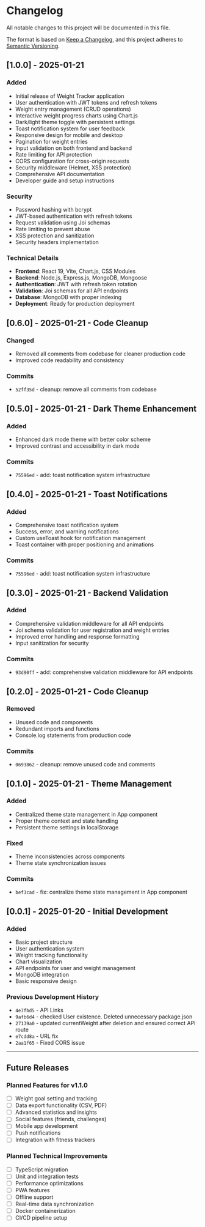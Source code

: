 # Changelog

All notable changes to this project will be documented in this file.

The format is based on [Keep a Changelog](https://keepachangelog.com/en/1.0.0/),
and this project adheres to [Semantic Versioning](https://semver.org/spec/v2.0.0.html).

## [1.0.0] - 2025-01-21

### Added
- Initial release of Weight Tracker application
- User authentication with JWT tokens and refresh tokens
- Weight entry management (CRUD operations)
- Interactive weight progress charts using Chart.js
- Dark/light theme toggle with persistent settings
- Toast notification system for user feedback
- Responsive design for mobile and desktop
- Pagination for weight entries
- Input validation on both frontend and backend
- Rate limiting for API protection
- CORS configuration for cross-origin requests
- Security middleware (Helmet, XSS protection)
- Comprehensive API documentation
- Developer guide and setup instructions

### Security
- Password hashing with bcrypt
- JWT-based authentication with refresh tokens
- Request validation using Joi schemas
- Rate limiting to prevent abuse
- XSS protection and sanitization
- Security headers implementation

### Technical Details
- **Frontend**: React 19, Vite, Chart.js, CSS Modules
- **Backend**: Node.js, Express.js, MongoDB, Mongoose
- **Authentication**: JWT with refresh token rotation
- **Validation**: Joi schemas for all API endpoints
- **Database**: MongoDB with proper indexing
- **Deployment**: Ready for production deployment

## [0.6.0] - 2025-01-21 - Code Cleanup

### Changed
- Removed all comments from codebase for cleaner production code
- Improved code readability and consistency

### Commits
- `52ff35d` - cleanup: remove all comments from codebase

## [0.5.0] - 2025-01-21 - Dark Theme Enhancement

### Added
- Enhanced dark mode theme with better color scheme
- Improved contrast and accessibility in dark mode

### Commits
- `75596ed` - add: toast notification system infrastructure

## [0.4.0] - 2025-01-21 - Toast Notifications

### Added
- Comprehensive toast notification system
- Success, error, and warning notifications
- Custom useToast hook for notification management
- Toast container with proper positioning and animations

### Commits
- `75596ed` - add: toast notification system infrastructure

## [0.3.0] - 2025-01-21 - Backend Validation

### Added
- Comprehensive validation middleware for all API endpoints
- Joi schema validation for user registration and weight entries
- Improved error handling and response formatting
- Input sanitization for security

### Commits
- `93d90ff` - add: comprehensive validation middleware for API endpoints

## [0.2.0] - 2025-01-21 - Code Cleanup

### Removed
- Unused code and components
- Redundant imports and functions
- Console.log statements from production code

### Commits
- `0693862` - cleanup: remove unused code and comments

## [0.1.0] - 2025-01-21 - Theme Management

### Added
- Centralized theme state management in App component
- Proper theme context and state handling
- Persistent theme settings in localStorage

### Fixed
- Theme inconsistencies across components
- Theme state synchronization issues

### Commits
- `bef3cad` - fix: centralize theme state management in App component

## [0.0.1] - 2025-01-20 - Initial Development

### Added
- Basic project structure
- User authentication system
- Weight tracking functionality
- Chart visualization
- API endpoints for user and weight management
- MongoDB integration
- Basic responsive design

### Previous Development History
- `4e7fbd5` - API Links
- `9afb6d4` - checked User existence. Deleted unnecessary package.json
- `27139a0` - updated currentWeight after deletion and ensured correct API route
- `e7cdd8a` - URL fix
- `2aa1f65` - Fixed CORS issue

---

## Future Releases

### Planned Features for v1.1.0
- [ ] Weight goal setting and tracking
- [ ] Data export functionality (CSV, PDF)
- [ ] Advanced statistics and insights
- [ ] Social features (friends, challenges)
- [ ] Mobile app development
- [ ] Push notifications
- [ ] Integration with fitness trackers

### Planned Technical Improvements
- [ ] TypeScript migration
- [ ] Unit and integration tests
- [ ] Performance optimizations
- [ ] PWA features
- [ ] Offline support
- [ ] Real-time data synchronization
- [ ] Docker containerization
- [ ] CI/CD pipeline setup
